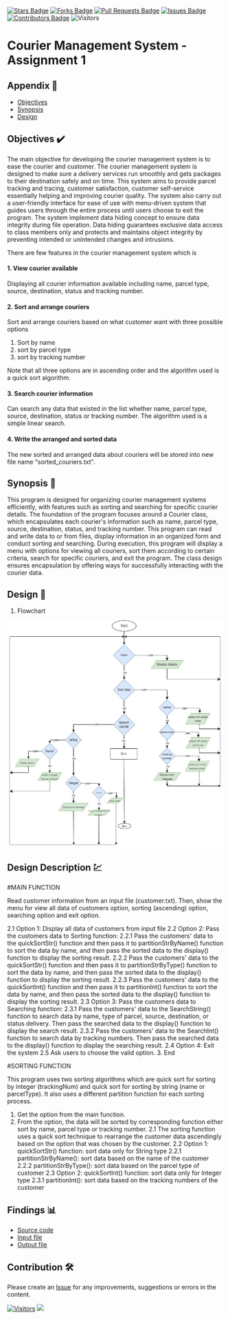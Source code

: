 [![Stars Badge](https://img.shields.io/github/stars/jjn7702/SECJ2013-DSA)](https://github.com/jjn7702/SECJ2013-DSA/Submission/Sample/stargazers)
[![Forks Badge](https://img.shields.io/github/forks/jjn7702/SECJ2013-DSA)](https://github.com/jjn7702/SECJ2013-DSA/Submission/Sample/network/members)
[![Pull Requests Badge](https://img.shields.io/github/issues-pr/jjn7702/SECJ2013-DSA)](https://github.com/jjn7702/SECJ2013-DSA/Submission/Sample/pulls)
[![Issues Badge](https://img.shields.io/github/issues/jjn7702/SECJ2013-DSA)](https://github.com/jjn7702/SECJ2013-DSA/Submission/Sample/issues)
[![Contributors Badge](https://img.shields.io/github/contributors/jjn7702/SECJ2013-DSA?color=2b9348)](https://github.com/jjn7702/SECJ2013-DSA/Submission/Sample/graphs/contributors)
![Visitors](https://api.visitorbadge.io/api/visitors?path=https%3A%2F%2Fgithub.com%2Fjjn7702%2FSECJ2013-DSA%2FSubmission%2FSample&labelColor=%23d9e3f0&countColor=%23697689&style=flat)

# Courier Management System - Assignment 1

## Appendix :red_circle:

- [Objectives](#Objectives)
- [Synopsis](#synopsis)
- [Design](#design)

## Objectives <a name="objectives"></a> :heavy_check_mark:

The main objective for developing the courier management system is to ease the courier and customer. The courier management system is designed to make sure a delivery services run smoothly and gets packages to their destination safely and on time. This system aims to provide parcel tracking and tracing, customer satisfaction, customer self-service essentially helping and improving courier quality. The system also carry out a user-friendly interface for ease of use with menu-driven system that guides users through the entire process until users choose to exit the program. The system implement data hiding concept to ensure data integrity during file operation. Data hiding guarantees exclusive data access to class members only and protects and maintains object integrity by preventing intended or unintended changes and intrusions.

There are few features in the courier management system which is 

#### 1. View courier available
Displaying all courier information available including name, parcel type, source, destination, status and tracking number.

#### 2. Sort and arrange couriers 
Sort and arrange couriers based on what customer want with three possible options

1. Sort by name
2. sort by parcel type
3. sort by tracking number
   
Note that all three options are in ascending order and the algorithm used is a quick sort algorithm.

#### 3. Search courier information

Can search any data that existed in the list whether name, parcel type, source, destination, status or tracking number. The algorithm used is a simple linear search.

#### 4. Write the arranged and sorted data

The new sorted and arranged data about couriers will be stored into new file name "sorted_couriers.txt".


## Synopsis <a name="synopsis"></a> 📝

This program is designed for organizing courier management systems efficiently, with features such as sorting and searching for specific courier details. The foundation of the program focuses around a Courier class, which encapsulates each courier's information such as name, parcel type, source, destination, status, and tracking number. This program can read and write data to or from files, display information in an organized form and conduct sorting and searching.
During execution, this program will display a menu with options for viewing all couriers, sort them according to certain criteria, search for specific couriers, and exit the program. The class design ensures encapsulation by offering ways for successfully interacting with the courier data.


## Design <a name="design"></a> 🎨

1. Flowchart

![1](https://github.com/jjn7702/SECJ2013-DSA/blob/b61a33a43887545caac58fe75a6d83fb567522e5/Submission/sec04/FABS/Ass1/Images/flowchart.jpg)

## Design Description 💹

#MAIN FUNCTION

Read customer information from an input file (customer.txt).
Then, show the menu for view all data of customers option, sorting (ascending) option, searching option and exit option.

2.1 Option 1: Display all data of customers from input file
2.2 Option 2: Pass the customers data to Sorting function:
	 	2.2.1 Pass the customers' data to the quickSortStr() function and then pass
         	it to partitionStrByName() function to sort the data by name, and
         	then pass the sorted data to the display() function to display 
         	the sorting result.
2.2.2 Pass the customers' data to the quickSortStr() function and then pass
         it to partitionStrByType() function to sort the data by name, and
         then pass the sorted data to the display() function to display 
         the sorting result.
2.2.3 Pass the customers' data to the quickSortInt() function and then pass
         it to partitionInt() function to sort the data by name, and
         then pass the sorted data to the display() function to display 
         the sorting result.
2.3 Option 3: Pass the customers data to Searching function:
	            2.3.1 Pass the customers' data to the SearchString() function to search data
         by name, type of parcel, source, destination, or status delivery. Then
         pass the searched data to the display() function to display the
         search result.
2.3.2 Pass the customers' data to the SearchInt() function to search data
         by tracking numbers. Then pass the searched data to the display()
         function to display the searching result.
            2.4 Option 4: Exit the system
	2.5 Ask users to choose the valid option.
3. End


#SORTING FUNCTION

This program uses two sorting algorithms which are quick sort for sorting by integer (trackingNum) and quick sort for sorting by string (name or parcelType). It also uses a different partition function for each sorting process.
	
1. Get the option from the main function.
2. From the option, the data will be sorted by corresponding function either sort by name, parcel type or tracking number.
	2.1 The sorting function uses a quick sort technique to rearrange the customer data ascendingly based on the option 	that was chosen by the customer.
	2.2 Option 1: quickSortStr() function: sort data only for String type
			2.2.1 partitionStrByName(): sort data based on the name of the customer
			2.2.2 partitionStrByType(): sort data based on the parcel type of customer
	2.3 Option 2: quickSortInt() function: sort data only for Integer type
			2.3.1 partitionInt(): sort data based on the tracking numbers of the customer





## Findings 📊

- [Source code](https://github.com/jjn7702/SECJ2013-DSA/blob/main/Submission/sec04/FABS/Ass1/ASS1.cpp)
- [Input file](https://github.com/jjn7702/SECJ2013-DSA/blob/main/Submission/sec04/FABS/Ass1/customer.txt)
- [Output file](https://github.com/jjn7702/SECJ2013-DSA/blob/main/Submission/sec04/FABS/Ass1/sorted_couriers.txt)

## Contribution 🛠️
Please create an [Issue](https://github.com/jjn7702/SECJ2013-DSA/Submission/Sample/issues) for any improvements, suggestions or errors in the content.

[![Visitors](https://api.visitorbadge.io/api/visitors?path=https%3A%2F%2Fgithub.com%2Fjjn7702&labelColor=%23697689&countColor=%23555555&style=plastic)](https://visitorbadge.io/status?path=https%3A%2F%2Fgithub.com%2Fjjn7702)
![](https://hit.yhype.me/github/profile?user_id=81284918)

